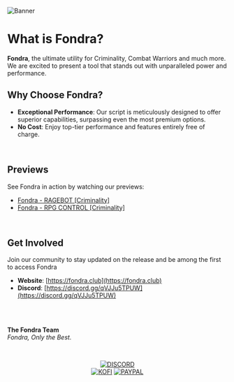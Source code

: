 ![Banner](https://github.com/user-attachments/assets/e73ef367-845c-4ef8-81df-cf677c0b1465)

# What is Fondra?
**Fondra**, the ultimate utility for Criminality, Combat Warriors and much more. We are excited to present a tool that stands out with unparalleled power and performance.

## Why Choose Fondra?
- **Exceptional Performance**: Our script is meticulously designed to offer superior capabilities, surpassing even the most premium options.
- **No Cost**: Enjoy top-tier performance and features entirely free of charge.

</br>

## Previews
See Fondra in action by watching our previews:
- [Fondra - RAGEBOT [Criminality]](https://streamable.com/dmr6iw)
- [Fondra - RPG CONTROL [Criminality]](https://streamable.com/bl5k1v)

</br>

## Get Involved
Join our community to stay updated on the release and be among the first to access Fondra
- **Website**: [https://fondra.club](https://fondra.club)
- **Discord**: [https://discord.gg/qVJJu5TPUW](https://discord.gg/qVJJu5TPUW)

</br>
</br>

**The Fondra Team**  
*Fondra, Only the Best.*

&nbsp;<div align="center">
[![DISCORD](https://img.shields.io/badge/Discord-5865F2?style=for-the-badge&logo=discord&logoColor=white
)](https://discord.gg/qVJJu5TPUW)</br>[![KOFI](https://img.shields.io/badge/Ko--fi-F16061?style=for-the-badge&logo=ko-fi&logoColor=white)](https://ko-fi.com/W7W010OINI) [![PAYPAL](https://img.shields.io/badge/PayPal-00457C?style=for-the-badge&logo=paypal&logoColor=white
)](https://paypal.me/HonestlyWinning)
</div>
